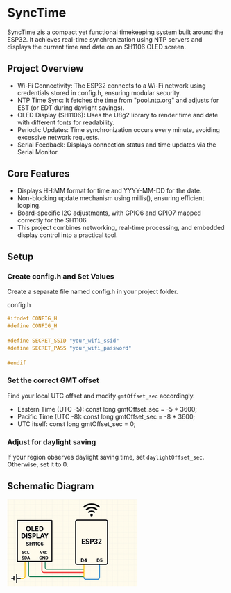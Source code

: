 # SyncTime

SyncTime zis a compact yet functional timekeeping system built around the ESP32. It achieves real-time synchronization using NTP servers and displays the current time and date on an SH1106 OLED screen.

## Project Overview
* Wi-Fi Connectivity: The ESP32 connects to a Wi-Fi network using credentials stored in config.h, ensuring modular security.
* NTP Time Sync: It fetches the time from "pool.ntp.org" and adjusts for EST (or EDT during daylight savings).
* OLED Display (SH1106): Uses the U8g2 library to render time and date with different fonts for readability.
* Periodic Updates: Time synchronization occurs every minute, avoiding excessive network requests.
* Serial Feedback: Displays connection status and time updates via the Serial Monitor.

## Core Features
* Displays HH:MM format for time and YYYY-MM-DD for the date.
* Non-blocking update mechanism using millis(), ensuring efficient looping.
* Board-specific I2C adjustments, with GPIO6 and GPIO7 mapped correctly for the SH1106.
* This project combines networking, real-time processing, and embedded display control into a practical tool.

## Setup 
### Create config.h and Set Values
Create a separate file named config.h in your project folder.

config.h
```cpp
#ifndef CONFIG_H
#define CONFIG_H

#define SECRET_SSID "your_wifi_ssid"
#define SECRET_PASS "your_wifi_password"

#endif
```

### Set the correct GMT offset 
Find your local UTC offset and modify `gmtOffset_sec` accordingly. 

- Eastern Time (UTC -5): const long gmtOffset_sec = -5 * 3600;
- Pacific Time (UTC -8): const long gmtOffset_sec = -8 * 3600;
- UTC itself: const long gmtOffset_sec = 0;

### Adjust for daylight saving 
If your region observes daylight saving time, set `daylightOffset_sec`. Otherwise, set it to 0.

## Schematic Diagram

<img src="https://github.com/easai/SyncTime/blob/main/schematic.png" width="300">

